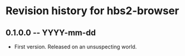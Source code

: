 # Revision history for hbs2-browser

## 0.1.0.0 -- YYYY-mm-dd

* First version. Released on an unsuspecting world.
